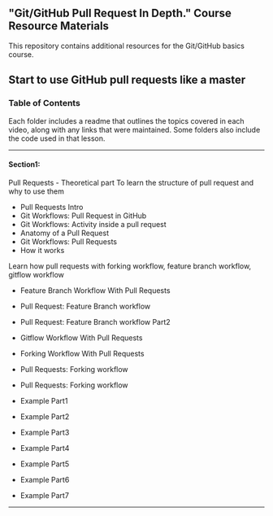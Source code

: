 ## "Git/GitHub Pull Request In Depth." Course Resource Materials

This repository contains additional resources for the Git/GitHub basics course.

## Start to use GitHub pull requests like a master


### Table of Contents

Each folder includes a readme that outlines the topics covered in each video, along with any links that were maintained. Some folders also include the code used in that lesson.


---
#### Section1:

Pull Requests - Theoretical part
To learn the structure of pull request and why to use them

- Pull Requests Intro
- Git Workflows: Pull Request in GitHub
- Git Workflows: Activity inside a pull request
- Anatomy of a Pull Request
- Git Workflows: Pull Requests
- How it works

Learn how pull requests with forking workflow, feature branch workflow, gitflow workflow


- Feature Branch Workflow With Pull Requests
- Pull Request: Feature Branch workflow
- Pull Request: Feature Branch workflow Part2
- Gitflow Workflow With Pull Requests
- Forking Workflow With Pull Requests
- Pull Requests: Forking workflow
- Pull Requests: Forking workflow


- Example Part1
- Example Part2
- Example Part3
- Example Part4
- Example Part5
- Example Part6
- Example Part7

---